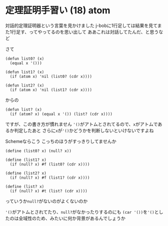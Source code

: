 # 定理証明手習い (18) atom

対話的定理証明器という言葉を見かけました
j-bobに1行足しては結果を見てまた1行足す、ってやってるのを思い出して
ああこれは対話してたんだ、と思うなど

さて

```
(defun list0? (x)
  (equal x '()))

(defun list1? (x)
  (if (atom x) 'nil (list0? (cdr x))))

(defun list2? (x)
  (if (atom x) 'nil (list1? (cdr x))))
```

からの

```
(defun list? (x)
  (if (atom? x) (equal x '()) (list? (cdr x))))
```

ですが、この書き方が慣れません
`'()`がアトムとされてるので、`x`がアトムであるか判定したあと
さらに`x`が`'()`かどうかを判断しないといけないですよね

Schemeならこう
こっちのほうがすっきりしてませんか

```
(define (list0? x) (null? x))

(define (list1? x)
  (if (null? x) #f (list0? (cdr x))))

(define (list2? x) 
  (if (null? x) #f (list1? (cdr x))))

(define (list? x)
  (if (null? x) #t (list? (cdr x))))
```

っていうか`null?`がないのがよくないのか

`'()`がアトムとされてたり、`null?`がなかったりするのにも
`(car '())`を`'()`としたのは全域性のため、みたいに何か背景があるんでしょうか

